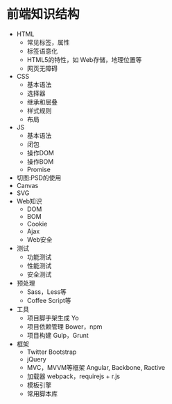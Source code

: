 # 前端知识结构
* HTML
	* 常见标签，属性
	* 标签语意化
	* HTML5的特性，如 Web存储，地理位置等
	* 网页无障碍
* CSS
	* 基本语法
	* 选择器
	* 继承和层叠
	* 样式规则
	* 布局
* JS
	* 基本语法
	* 闭包
	* 操作DOM
	* 操作BOM
	* Promise
* 切图:PSD的使用
* Canvas
* SVG
* Web知识
	* DOM
	* BOM
	* Cookie
	* Ajax
	* Web安全
* 测试
	* 功能测试
	* 性能测试
	* 安全测试
* 预处理
	* Sass，Less等
	* Coffee Script等
* 工具
	* 项目脚手架生成 Yo
	* 项目依赖管理 Bower，npm
	* 项目构建 Gulp，Grunt
* 框架
	* Twitter Bootstrap
	* jQuery
	* MVC，MVVM等框架 Angular, Backbone, Ractive
	* 加载器 webpack，requirejs + r.js
	* 模板引擎
	* 常用脚本库
